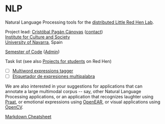 NLP
===

Natural Language Processing tools for the <a href="http://redhenlab.org">distributed Little Red Hen Lab</a>.

Project lead: <a href="https://github.com/cpcanovas">Cristóbal Pagán Cánovas</a> ([contact](https://sites.google.com/site/cristobalpagancanovas/contact))<br>
<a href="http://www.unav.edu/web/instituto-cultura-y-sociedad">Institute for Culture and Society</a><br>
<a href="http://www.unav.edu">University of Navarra</a>, Spain

[Semester of Code](http://semesterofcode.com) ([Admin](http://vps.semesterofcode.com))

Task list (see also [Projects for students](https://sites.google.com/site/distributedlittleredhen/home/the-cognitive-core-research-topics-in-red-hen/projects-for-students) on Red Hen)

- [ ] [Multiword expressions tagger](https://github.com/RedHenLab/NLP/issues/1)
- [ ] [Etiquetador de expresiones multipalabra](https://github.com/RedHenLab/NLP/issues/2)

We are also interested in your suggestions for applications that can annotate a large multimodal corpus -- say, other Natural Language Processing applications, or an application that recognizes laughter using [Praat](http://www.fon.hum.uva.nl/praat/), or emotional expressions using [OpenEAR](http://sourceforge.net/projects/openart/), or visual applications using [OpenCV](http://opencv.org/).

[Markdown Cheatsheet](https://github.com/adam-p/markdown-here/wiki/Markdown-Cheatsheet)
